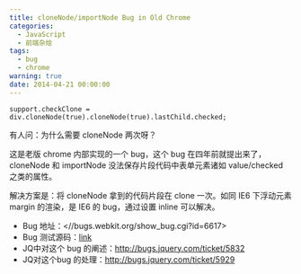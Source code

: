 ```yaml
---
title: cloneNode/importNode Bug in Old Chrome
categories:
  - JavaScript
  - 前端杂烩
tags:
  - bug
  - chrome
warning: true
date: 2014-04-21 00:00:00
---
```



    support.checkClone = div.cloneNode(true).cloneNode(true).lastChild.checked;

有人问：为什么需要 cloneNode 两次呀？

这是老版 chrome 内部实现的一个 bug，这个 bug 在四年前就提出来了，cloneNode 和 importNode 没法保存片段代码中表单元素诸如 value/checked 之类的属性。

解决方案是：将 cloneNode 拿到的代码片段在 clone 一次。如同 IE6 下浮动元素 margin 的渲染，是 IE6 的 bug，通过设置 inline 可以解决。

- Bug 地址：<//bugs.webkit.org/show_bug.cgi?id=6617>
- Bug 测试源码：[link](//webkit.googlesource.com/WebKit/+/a847461eedf68a16e2d2491447608ea3bf9d7890/LayoutTests/fast/dom/clone-node-form-elements-with-attr.html)
- JQ中对这个 bug 的阐述：<http://bugs.jquery.com/ticket/5832>
- JQ对这个bug 的处理：<http://bugs.jquery.com/ticket/5929>
